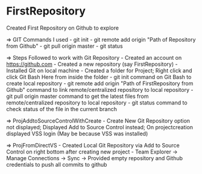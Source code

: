 # FirstRepository
Created First Repository on Github to explore

=> GIT Commands I used
	- git init
	- git remote add origin "Path of Repository from Github"
	- git pull origin master
	- git status


=> Steps Followed to work with Git Repository
	- Created an account on https://github.com
	- Created a new repository (say FirstRepository)
	- Installed Git on local machine
	- Created a folder for Project; Right click and click Git Bash Here from inside the folder
	- git init command on Git Bash to create local repository
	- git remote add origin "Path of FirstRepository from Github" command to link remote/centralized repository to local repository
	- git pull origin master command to get the latest files from remote/centralized repository to local repository
	- git status command to check status of the file in the current branch
	


=> ProjAddtoSourceControlWithCreate
	- Create New Git Repository option not displayed; Displayed Add to Source Control instead; On projectcreation displayed VSS login (May be because VSS was installed)

=> ProjFromDirectVS
	- Created Local Git Repository via Add to Source Control on right bottom after creating new project
	- Team Explorer -> Manage Connections -> Sync -> Provided empty repository and Github credentials to push all commits to github

